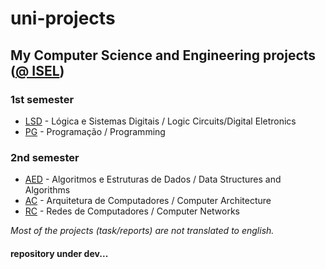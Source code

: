 # uni-projects
## My Computer Science and Engineering projects ([@ ISEL](https://www.isel.pt/))

### 1st semester
* [LSD](https://github.com/roby2014/uni-projects/tree/master/LSD) - Lógica e Sistemas Digitais  /  Logic Circuits/Digital Eletronics
* [PG](https://github.com/roby2014/uni-projects/tree/master/PG) - Programação  /  Programming

### 2nd semester
* [AED](https://github.com/roby2014/uni-projects/tree/master/AED) - Algoritmos e Estruturas de Dados  /  Data Structures and Algorithms
* [AC](https://github.com/roby2014/uni-projects/tree/master/AC) - Arquitetura de Computadores  /  Computer Architecture
* [RC](https://github.com/roby2014/uni-projects/tree/master/RC) - Redes de Computadores  /  Computer Networks

*Most of the projects (task/reports) are not translated to english.*
#### repository under dev...

